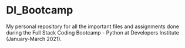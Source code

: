
# DI_Bootcamp

My personal repository for all the important files and assignments done during the Full Stack Coding Bootcamp - Python at Developers Institute (January-March 2021).
